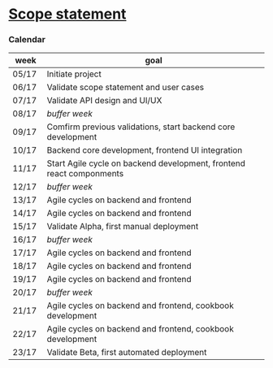
[Scope statement](../../scope-statement.md)
===

### Calendar

| week | goal |
|------|------|
| 05/17 | Initiate project |
| 06/17 | Validate scope statement and user cases |
| 07/17 | Validate API design and UI/UX |
| 08/17 | *buffer week* |
| 09/17 | Comfirm previous validations, start backend core development |
| 10/17 | Backend core development, frontend UI integration |
| 11/17 | Start Agile cycle on backend development, frontend react componments |
| 12/17 | *buffer week* |
| 13/17 | Agile cycles on backend and frontend |
| 14/17 | Agile cycles on backend and frontend |
| 15/17 | Validate Alpha, first manual deployment |
| 16/17 | *buffer week* |
| 17/17 | Agile cycles on backend and frontend |
| 18/17 | Agile cycles on backend and frontend |
| 19/17 | Agile cycles on backend and frontend |
| 20/17 | *buffer week* |
| 21/17 | Agile cycles on backend and frontend, cookbook development |
| 22/17 | Agile cycles on backend and frontend, cookbook development |
| 23/17 | Validate Beta, first automated deployment |

